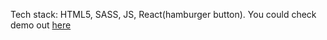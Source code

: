 Tech stack: HTML5, SASS, JS, React(hamburger button). 
You could check demo out [here](https://kocha1991.github.io/burger-menu/)
